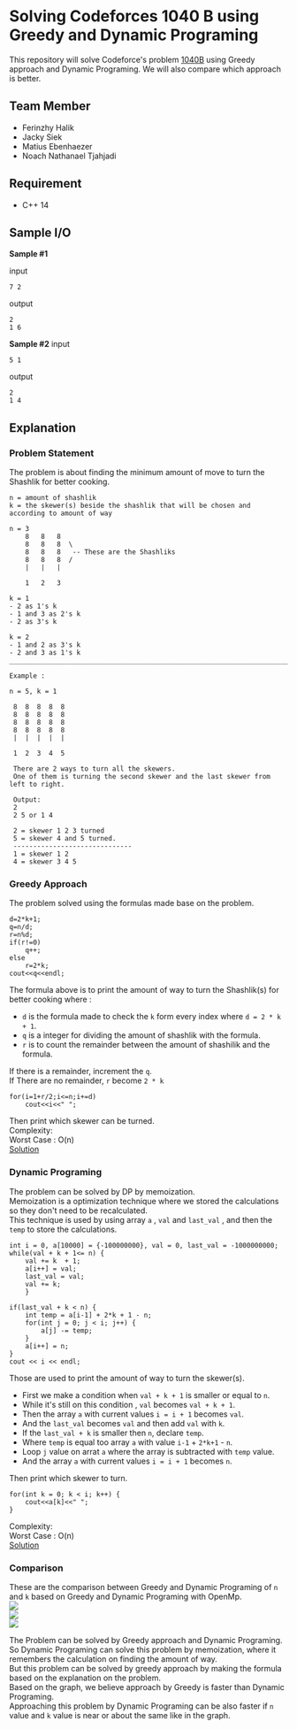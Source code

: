 # Solving Codeforces 1040 B using Greedy and Dynamic Programing

This repository will solve Codeforce's problem [1040B](https://codeforces.com/problemset/problem/1040/B) using Greedy approach and Dynamic Programing. We will also compare which approach is better.

## Team Member
- Ferinzhy Halik
- Jacky Siek
- Matius Ebenhaezer
- Noach Nathanael Tjahjadi

## Requirement
- C++ 14

## Sample I/O
**Sample #1**

input
```
7 2
```
output
```
2
1 6
```

**Sample #2**
input
```
5 1
```
output
```
2
1 4
```

## Explanation
### Problem Statement

The problem is about finding the minimum amount of move to turn the Shashlik for better cooking.
```
n = amount of shashlik
k = the skewer(s) beside the shashlik that will be chosen and according to amount of way

n = 3
	8	8	8 	
	8	8	8  \    
	8	8	8   -- These are the Shashliks
	8	8	8  /
	|	|	| 

	1 	2 	3

k = 1
- 2 as 1's k
- 1 and 3 as 2's k
- 2 as 3's k

k = 2
- 1 and 2 as 3's k
- 2 and 3 as 1's k
__________________________________________________________________________________

Example :

n = 5, k = 1

 8  8  8  8  8  
 8  8  8  8  8   
 8  8  8  8  8     
 8  8  8  8  8  
 |  |  |  |  |  

 1  2  3  4  5

 There are 2 ways to turn all the skewers.
 One of them is turning the second skewer and the last skewer from left to right.

 Output: 
 2
 2 5 or 1 4

 2 = skewer 1 2 3 turned
 5 = skewer 4 and 5 turned.
 ------------------------------
 1 = skewer 1 2
 4 = skewer 3 4 5
```	

### Greedy Approach
The problem solved using the formulas made base on the problem.
```
d=2*k+1;
q=n/d;
r=n%d;
if(r!=0)
	q++;
else
	r=2*k;
cout<<q<<endl;
```
The formula above is to print the amount of way to turn the Shashlik(s) for better cooking where :
- `d` is the formula made to check the `k` form every index where `d = 2 * k + 1`.
- `q` is a integer for dividing the amount of shashlik with the formula.
- `r` is to count the remainder between the amount of shashilik and the formula.

If there is a remainder, increment the `q`.\
If There are no remainder, `r` become `2 * k`

```
for(i=1+r/2;i<=n;i+=d)
	cout<<i<<" ";
```
Then print which skewer can be turned.\
Complexity:\
Worst Case : O(n)\
[Solution](https://codeforces.com/contest/1040/submission/46118595)

### Dynamic Programing

The problem can be solved by DP by memoization.\
Memoization is a optimization technique where we stored the calculations so they don't need to be recalculated.\
This technique is used by using array `a` , `val` and `last_val` , and then the `temp` to store the calculations.
```
int i = 0, a[10000] = {-100000000}, val = 0, last_val = -1000000000;
while(val + k + 1<= n) {
	val += k  + 1;
	a[i++] = val;
	last_val = val;
	val += k;
	}

if(last_val + k < n) {
	int temp = a[i-1] + 2*k + 1 - n;
	for(int j = 0; j < i; j++) {
		a[j] -= temp;
	}
	a[i++] = n;
}
cout << i << endl;
```
Those are used to print the amount of way to turn the skewer(s).
- First we make a condition when `val + k + 1` is smaller or equal to `n`.
- While it's still on this condition , `val` becomes `val + k + 1`.
- Then the array `a` with current values `i = i + 1` becomes `val`.
- And the `last_val` becomes `val` and then add `val` with `k`.
- If the `last_val + k` is smaller then `n`, declare `temp`.
- Where `temp` is equal too array `a` with value `i-1` + `2*k+1` - `n`.
- Loop `j` value on arrat `a` where the array is subtracted with `temp` value.
- And the array `a` with current values `i = i + 1` becomes `n`.

Then print which skewer to turn.
```
for(int k = 0; k < i; k++) {
	cout<<a[k]<<" ";
}	
```
Complexity:\
Worst Case : O(n)\
[Solution](https://codeforces.com/contest/1040/submission/46118666)

### Comparison
These are the comparison between Greedy and Dynamic Programing of `n` and `k` based on Greedy and Dynamic Programing with OpenMp.\
![](https://github.com/AAlab1819/ProjectTeam02-B/blob/master/Greedy.png?raw=true)\
![](https://github.com/AAlab1819/ProjectTeam02-B/blob/master/DP.png?raw=true)\
![](https://github.com/AAlab1819/ProjectTeam02-B/blob/master/Graph.png?raw=true)

The Problem can be solved by Greedy approach and Dynamic Programing.\
So Dynamic Programing can solve this problem by memoization, where it remembers the calculation on finding the amount of way.\
But this problem can be solved by greedy approach by making the formula based on the explanation on the problem.\
Based on the graph, we believe approach by Greedy is faster than Dynamic Programing.\
Approaching this problem by Dynamic Programing can be also faster if `n` value and `k` value is near or about the same like in the graph.
